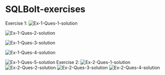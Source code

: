 # SQLBolt-exercises
Exercise 1:
![Ex-1-Ques-1-solution](https://user-images.githubusercontent.com/87970544/189478987-4fe3a272-10f5-4966-97d0-7853b63f9bd6.PNG)

![Ex-1-Ques-2-solution](https://user-images.githubusercontent.com/87970544/189478999-9316a360-d66d-4cd5-8c60-63b14c4618bd.PNG)

![Ex-1-Ques-3-solution](https://user-images.githubusercontent.com/87970544/189479004-4ab1d333-11cd-4c72-84f9-484c996570ad.PNG)

![Ex-1-Ques-4-solution](https://user-images.githubusercontent.com/87970544/189479009-a19287b5-3786-4692-acdd-0fa084456581.PNG)

![Ex-1-Ques-5-solution](https://user-images.githubusercontent.com/87970544/189479012-3cda4f98-14bf-4f30-b00b-e640afb95ad8.PNG)
Exercise 2:
![Ex-2-Ques-1-solution](https://user-images.githubusercontent.com/87970544/189479027-820129a9-9805-4f9c-9e39-ac63d0be4931.PNG)
![Ex-2-Ques-2-solution](https://user-images.githubusercontent.com/87970544/189479063-b8f08b91-adb0-4dda-a446-d8fea9817f96.PNG)
![Ex-2-Ques-3-solution](https://user-images.githubusercontent.com/87970544/189479064-521f2e61-c9c4-4dab-be48-ead560a682cf.PNG)
![Ex-2-Ques-4-solution](https://user-images.githubusercontent.com/87970544/189479076-97766d68-9068-4b24-bc8c-af32031f20eb.PNG)
